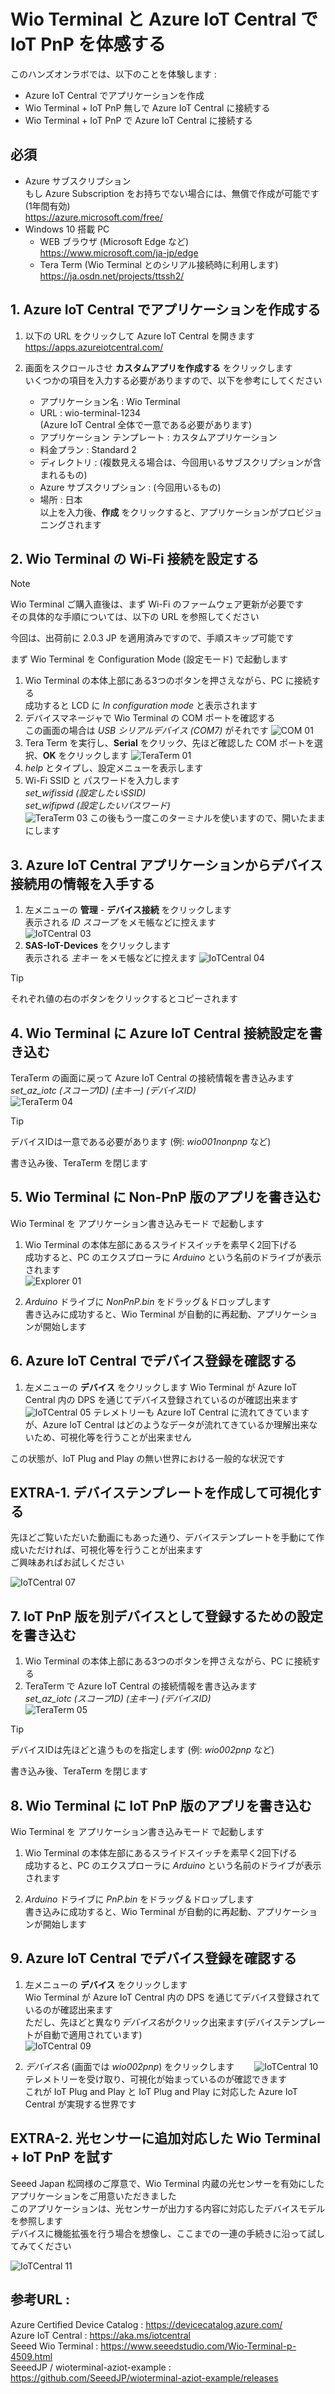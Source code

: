 # Wio Terminal と Azure IoT Central で IoT PnP を体感する
このハンズオンラボでは、以下のことを体験します :

- Azure IoT Central でアプリケーションを作成  
- Wio Terminal + IoT PnP 無しで Azure IoT Central に接続する  
- Wio Terminal + IoT PnP で Azure IoT Central に接続する  

## 必須
- Azure サブスクリプション  
    もし Azure Subscription をお持ちでない場合には、無償で作成が可能です (1年間有効)  
    <https://azure.microsoft.com/free/>  
- Windows 10 搭載 PC  
    - WEB ブラウザ (Microsoft Edge など)  
    <https://www.microsoft.com/ja-jp/edge>
    - Tera Term (Wio Terminal とのシリアル接続時に利用します)  
    <https://ja.osdn.net/projects/ttssh2/>

## 1. Azure IoT Central でアプリケーションを作成する
1. 以下の URL をクリックして Azure IoT Central を開きます  
<https://apps.azureiotcentral.com/>
    
2. 画面をスクロールさせ **カスタムアプリを作成する** をクリックします  
いくつかの項目を入力する必要がありますので、以下を参考にしてください  
    - アプリケーション名 : Wio Terminal  
    - URL : wio-terminal-1234  
    (Azure IoT Central 全体で一意である必要があります)  
    - アプリケーション テンプレート : カスタムアプリケーション  
    - 料金プラン : Standard 2  
    - ディレクトリ : (複数見える場合は、今回用いるサブスクリプションが含まれるもの)  
    - Azure サブスクリプション : (今回用いるもの)
    - 場所 : 日本  
以上を入力後、**作成** をクリックすると、アプリケーションがプロビジョニングされます  

## 2. Wio Terminal の Wi-Fi 接続を設定する
> [!NOTE]  
> Wio Terminal ご購入直後は、まず Wi-Fi のファームウェア更新が必要です  
> その具体的な手順については、以下の URL を参照してください
> 
> 今回は、出荷前に 2.0.3 JP を適用済みですので、手順スキップ可能です

まず Wio Terminal を Configuration Mode (設定モード) で起動します  

1. Wio Terminal の本体上部にある3つのボタンを押さえながら、PC に接続する  
成功すると LCD に *In configuration mode* と表示されます  
2. デバイスマネージャで Wio Terminal の COM ポートを確認する  
この画面の場合は *USB シリアルデバイス (COM7)* がそれです
![COM 01](images/com-01.png)
3. Tera Term を実行し、**Serial** をクリック、先ほど確認した COM ポートを選択、**OK** をクリックします
![TeraTerm 01](images/teraterm-01.png)
4. *help* とタイプし、設定メニューを表示します  
5. Wi-Fi SSID と パスワードを入力します  
*set_wifissid (設定したいSSID)*  
*set_wifipwd (設定したいパスワード)*  
![TeraTerm 03](images/teraterm-03.png)
この後もう一度このターミナルを使いますので、開いたままにします

## 3. Azure IoT Central アプリケーションからデバイス接続用の情報を入手する
1. 左メニューの **管理** - **デバイス接続** をクリックします  
表示される *ID スコープ* をメモ帳などに控えます  
![IoTCentral 03](images/iotcentral-03.png)
2. **SAS-IoT-Devices** をクリックします  
表示される *主キー* をメモ帳などに控えます
![IoTCentral 04](images/iotcentral-04.png)

> [!TIP]  
> それぞれ値の右のボタンをクリックするとコピーされます

## 4. Wio Terminal に Azure IoT Central 接続設定を書き込む  
TeraTerm の画面に戻って Azure IoT Central の接続情報を書き込みます  
*set_az_iotc (スコープID) (主キー) (デバイスID)*  
![TeraTerm 04](images/teraterm-04.png)
> [!TIP]  
> デバイスIDは一意である必要があります (例: *wio001nonpnp* など)  

書き込み後、TeraTerm を閉じます  

## 5. Wio Terminal に Non-PnP 版のアプリを書き込む  
Wio Terminal を アプリケーション書き込みモード で起動します  

1. Wio Terminal の本体左部にあるスライドスイッチを素早く2回下げる  
成功すると、PC のエクスプローラに *Arduino* という名前のドライブが表示されます  
![Explorer 01](images/explorer-01.png)

2. *Arduino* ドライブに *NonPnP.bin* をドラッグ＆ドロップします  
書き込みに成功すると、Wio Terminal が自動的に再起動、アプリケーションが開始します  


## 6. Azure IoT Central でデバイス登録を確認する
1. 左メニューの **デバイス** をクリックします
Wio Terminal が Azure IoT Central 内の DPS を通じてデバイス登録されているのが確認出来ます
![IoTCentral 05](images/iotcentral-05.png)
テレメトリーも Azure IoT Central に流れてきていますが、Azure IoT Central はどのようなデータが流れてきているか理解出来ないため、可視化等を行うことが出来ません  

この状態が、IoT Plug and Play の無い世界における一般的な状況です  

## EXTRA-1. デバイステンプレートを作成して可視化する
先ほどご覧いただいた動画にもあった通り、デバイステンプレートを手動にて作成いただければ、可視化等を行うことが出来ます  
ご興味あればお試しください  

![IoTCentral 07](images/iotcentral-07.png)

## 7. IoT PnP 版を別デバイスとして登録するための設定を書き込む
1. Wio Terminal の本体上部にある3つのボタンを押さえながら、PC に接続する  
2. TeraTerm で Azure IoT Central の接続情報を書き込みます  
*set_az_iotc (スコープID) (主キー) (デバイスID)*  
![TeraTerm 05](images/teraterm-05.png)
> [!TIP]  
> デバイスIDは先ほどと違うものを指定します (例: *wio002pnp* など)  

書き込み後、TeraTerm を閉じます  

## 8. Wio Terminal に IoT PnP 版のアプリを書き込む
Wio Terminal を アプリケーション書き込みモード で起動します  

1. Wio Terminal の本体左部にあるスライドスイッチを素早く2回下げる  
成功すると、PC のエクスプローラに *Arduino* という名前のドライブが表示されます  

2. *Arduino* ドライブに *PnP.bin* をドラッグ＆ドロップします  
書き込みに成功すると、Wio Terminal が自動的に再起動、アプリケーションが開始します

## 9. Azure IoT Central でデバイス登録を確認する
1. 左メニューの **デバイス** をクリックします  
Wio Terminal が Azure IoT Central 内の DPS を通じてデバイス登録されているのが確認出来ます  
ただし、先ほどと異なり*デバイス名*がクリック出来ます(デバイステンプレートが自動で適用されています)  
![IoTCentral 09](images/iotcentral-09.png)  

2. *デバイス名* (画面では *wio002pnp*) をクリックします　　
![IoTCentral 10](images/iotcentral-10.png)  
テレメトリーを受け取り、可視化が始まっているのが確認できます  
これが IoT Plug and Play と IoT Plug and Play に対応した Azure IoT Central が実現する世界です  

## EXTRA-2. 光センサーに追加対応した Wio Terminal + IoT PnP を試す  
Seeed Japan 松岡様のご厚意で、Wio Terminal 内蔵の光センサーを有効にしたアプリケーションをご用意いただきました  
このアプリケーションは、光センサーが出力する内容に対応したデバイスモデルを参照します  
デバイスに機能拡張を行う場合を想像し、ここまでの一連の手続きに沿って試してみてください  

![IoTCentral 11](images/iotcentral-11.png)  

## 参考URL :
Azure Certified Device Catalog : 
<https://devicecatalog.azure.com/>  
Azure IoT Central : 
<https://aka.ms/iotcentral>  
Seeed Wio Terminal : <https://www.seeedstudio.com/Wio-Terminal-p-4509.html>  
SeeedJP / wioterminal-aziot-example : <https://github.com/SeeedJP/wioterminal-aziot-example/releases>  

